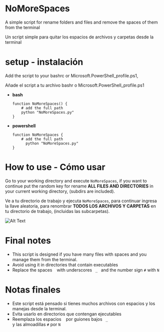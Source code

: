 # NoMoreSpaces

A simple script for rename folders and files and remove the spaces of them from the terminal

Un script simple para quitar los espacios de archivos y carpetas desde la terminal

# setup - instalación

Add the script to your bashrc or Microsoft.PowerShell_profile.ps1, 

Añade el script a tu archivo bashr o Microsoft.PowerShell_profile.ps1

- **bash**
  
  ```
  function NoMoreSpaces() {
      # add the full path
      python "NoMoreSpaces.py"
  }
  ```

- **powershell**
  
  ```
  function NoMoreSpaces {
      # add the full path 
        python "NoMoreSpaces.py"
  }
  ```

# How to use - Cómo usar

Go to your working directory and execute  <code>NoMoreSpaces</code>, if you want to continue put the random key for rename **ALL FILES AND DIRECTORIES** in your current working directory, (subdirs are included).

Ve a tu directorio de trabajo y ejecuta `NoMoreSpaces`, para continuar ingresa la llave aleatoria, para renombrar **TODOS LOS ARCHIVOS Y CARPETAS** en tu directorio de trabajo, (incluidas las subcarpetas).

![Alt Text](https://media3.giphy.com/media/PjgwfaQV5OrFSD8md9/giphy.gif)

# Final notes

- This script is designed if you have many files with spaces and you manage them from the terminal.
- Avoid using it in directories that contain executables
- Replace the spaces <code> </code> with underscores <code> _ </code> and the number sign <code>#</code> with <code>N</code>   

# Notas finales

- Este script está pensado si tienes muchos archivos con espacios y los manejas desde la terminal.
- Evita usarlo en directorios que contengan ejecutables
- Reemplaza los espacios <code> </code> por guiones bajos <code> _ </code> y las almoadillas <code>#</code> por <code>N</code> 
